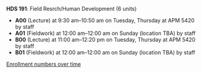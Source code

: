 **HDS 191**: Field Resrch/Human Development (6 units)

- **A00** (Lecture) at 9:30 am–10:50 am on Tuesday, Thursday at APM 5420 by staff
- **A01** (Fieldwork) at 12:00 am–12:00 am on Sunday (location TBA) by staff
- **B00** (Lecture) at 11:00 am–12:20 pm on Tuesday, Thursday at APM 5420 by staff
- **B01** (Fieldwork) at 12:00 am–12:00 am on Sunday (location TBA) by staff

[Enrollment numbers over time](./HDS191.tsv)
